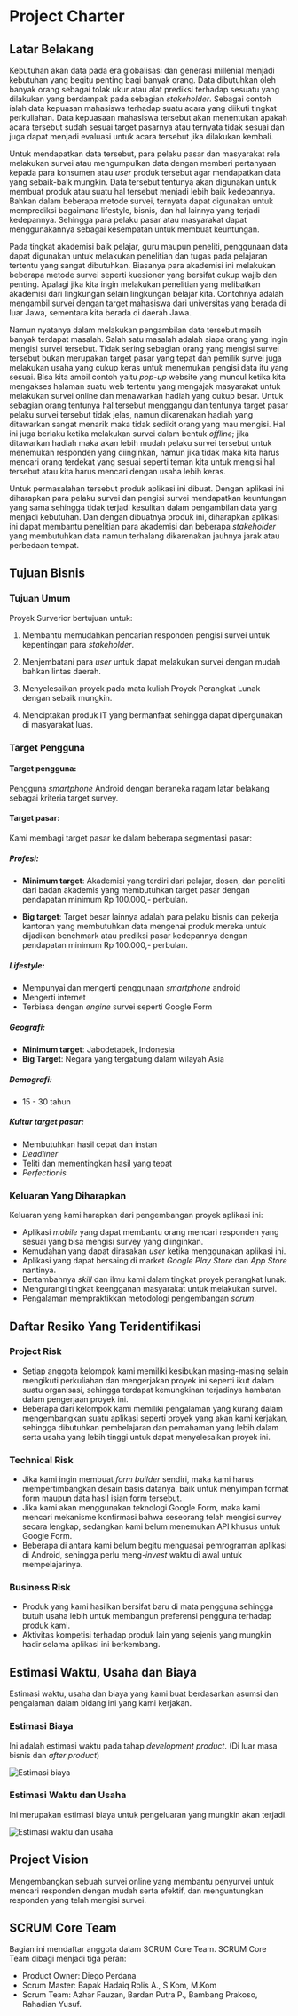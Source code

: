 Project Charter
===============

## Latar Belakang

Kebutuhan akan data pada era globalisasi dan generasi millenial menjadi kebutuhan yang begitu penting bagi banyak orang. Data dibutuhkan oleh banyak orang sebagai tolak ukur atau alat prediksi terhadap sesuatu yang dilakukan yang berdampak pada sebagian *stakeholder*. Sebagai contoh ialah data kepuasan mahasiswa terhadap suatu acara yang diikuti tingkat perkuliahan. Data kepuasaan mahasiswa tersebut akan menentukan apakah acara tersebut sudah sesuai target pasarnya atau ternyata tidak sesuai dan juga dapat menjadi evaluasi untuk acara tersebut jika dilakukan kembali.

Untuk mendapatkan data tersebut, para pelaku pasar dan masyarakat rela melakukan survei atau mengumpulkan data dengan memberi pertanyaan kepada para konsumen atau *user* produk tersebut agar mendapatkan data yang sebaik-baik mungkin. Data tersebut tentunya akan digunakan untuk membuat produk atau suatu hal tersebut menjadi lebih baik kedepannya. Bahkan dalam beberapa metode survei, ternyata dapat digunakan untuk memprediksi bagaimana lifestyle, bisnis, dan hal lainnya yang terjadi kedepannya. Sehingga para pelaku pasar atau masyarakat dapat menggunakannya sebagai kesempatan untuk membuat keuntungan.

Pada tingkat akademisi baik pelajar, guru maupun peneliti, penggunaan data dapat digunakan untuk melakukan penelitian dan tugas pada pelajaran tertentu yang sangat dibutuhkan. Biasanya para akademisi ini melakukan beberapa metode survei seperti kuesioner yang bersifat cukup wajib dan penting. Apalagi jika kita ingin melakukan penelitian yang melibatkan akademisi dari lingkungan selain lingkungan belajar kita. Contohnya adalah mengambil survei dengan target mahasiswa dari universitas yang berada di luar Jawa, sementara kita berada di daerah Jawa.

Namun nyatanya dalam melakukan pengambilan data tersebut masih banyak terdapat masalah. Salah satu masalah adalah siapa orang yang ingin mengisi survei tersebut. Tidak sering sebagian orang yang mengisi survei tersebut bukan merupakan target pasar yang tepat dan pemilik survei juga melakukan usaha yang cukup keras untuk menemukan pengisi data itu yang sesuai. Bisa kita ambil contoh yaitu *pop-up* website yang muncul ketika kita mengakses halaman suatu web tertentu yang mengajak masyarakat untuk melakukan survei online dan menawarkan hadiah yang cukup besar. Untuk sebagian orang tentunya hal tersebut menggangu dan tentunya target pasar pelaku survei tersebut tidak jelas, namun dikarenakan hadiah yang ditawarkan sangat menarik maka tidak sedikit orang yang mau mengisi. Hal ini juga berlaku ketika melakukan survei dalam bentuk *offline*; jika ditawarkan hadiah maka akan lebih mudah pelaku survei tersebut untuk menemukan responden yang diinginkan, namun jika tidak maka kita harus mencari orang terdekat yang sesuai seperti teman kita untuk mengisi hal tersebut atau kita harus mencari dengan usaha lebih keras.

Untuk permasalahan tersebut produk aplikasi ini dibuat. Dengan aplikasi ini diharapkan para pelaku survei dan pengisi survei mendapatkan keuntungan yang sama sehingga tidak terjadi kesulitan dalam pengambilan data yang menjadi kebutuhan. Dan dengan dibuatnya produk ini, diharapkan aplikasi ini dapat membantu penelitian para akademisi dan beberapa *stakeholder* yang membutuhkan data namun terhalang dikarenakan jauhnya jarak atau perbedaan tempat.


## Tujuan Bisnis

### Tujuan Umum

Proyek Surverior bertujuan untuk:

1. Membantu memudahkan pencarian responden pengisi survei untuk kepentingan para *stakeholder*.

2. Menjembatani para *user* untuk dapat melakukan survei dengan mudah bahkan lintas daerah.

3. Menyelesaikan proyek pada mata kuliah Proyek Perangkat Lunak dengan sebaik mungkin.

4. Menciptakan produk IT yang bermanfaat sehingga dapat dipergunakan di masyarakat luas. 

### Target Pengguna

#### Target pengguna:

Pengguna *smartphone* Android dengan beraneka ragam latar belakang sebagai kriteria target survey.

#### Target pasar:

Kami membagi target pasar ke dalam beberapa segmentasi pasar:

##### Profesi: 

* **Minimum target**: Akademisi yang terdiri dari pelajar, dosen, dan peneliti dari badan akademis yang membutuhkan target
pasar dengan pendapatan minimum Rp 100.000,- perbulan.

* **Big target**: Target besar lainnya adalah para pelaku bisnis dan pekerja kantoran yang membutuhkan data mengenai produk
mereka untuk dijadikan benchmark atau prediksi pasar kedepannya dengan pendapatan minimum Rp 100.000,- 
perbulan.

##### Lifestyle:
* Mempunyai dan mengerti penggunaan *smartphone* android 
* Mengerti internet 
* Terbiasa dengan *engine* survei seperti Google Form 

##### Geografi:
* **Minimum target**: Jabodetabek, Indonesia
* **Big Target**: Negara yang tergabung dalam wilayah Asia
    
##### Demografi: 
* 15 - 30 tahun

##### Kultur target pasar:
* Membutuhkan hasil cepat dan instan
* *Deadliner*
* Teliti dan mementingkan hasil yang tepat
* *Perfectionis*

### Keluaran Yang Diharapkan
Keluaran yang kami harapkan dari pengembangan proyek aplikasi ini:
* Aplikasi *mobile* yang dapat membantu orang mencari responden yang sesuai yang bisa mengisi survey yang diinginkan.
* Kemudahan yang dapat dirasakan *user* ketika menggunakan aplikasi ini.
* Aplikasi yang dapat bersaing di market *Google Play Store* dan *App Store* nantinya.
* Bertambahnya *skill* dan ilmu kami dalam tingkat proyek perangkat lunak.
* Mengurangi tingkat keengganan masyarakat untuk melakukan survei.
* Pengalaman mempraktikkan metodologi pengembangan *scrum*.

## Daftar Resiko Yang Teridentifikasi

### Project Risk
* Setiap anggota kelompok kami memiliki kesibukan masing-masing selain mengikuti perkuliahan dan mengerjakan proyek ini seperti ikut dalam suatu organisasi, sehingga terdapat kemungkinan terjadinya hambatan dalam pengerjaan proyek ini.
* Beberapa dari kelompok kami memiliki pengalaman yang kurang dalam mengembangkan suatu aplikasi seperti proyek yang akan kami kerjakan, sehingga dibutuhkan pembelajaran dan pemahaman yang lebih dalam serta usaha yang lebih tinggi untuk dapat menyelesaikan proyek ini.

### Technical Risk
* Jika kami ingin membuat *form builder* sendiri, maka kami harus mempertimbangkan desain basis datanya, baik untuk menyimpan format form maupun data hasil isian form tersebut.
* Jika kami akan menggunakan teknologi Google Form, maka kami mencari mekanisme konfirmasi bahwa seseorang telah mengisi survey secara lengkap, sedangkan kami belum menemukan API khusus untuk Google Form.
* Beberapa di antara kami belum begitu menguasai pemrograman aplikasi di Android, sehingga perlu meng-*invest* waktu di awal untuk mempelajarinya.

### Business Risk
* Produk yang kami hasilkan bersifat baru di mata pengguna sehingga butuh usaha lebih untuk membangun preferensi pengguna terhadap produk kami.
* Aktivitas kompetisi terhadap produk lain yang sejenis yang mungkin hadir selama aplikasi ini berkembang.

## Estimasi Waktu, Usaha dan Biaya

Estimasi waktu, usaha dan biaya yang kami buat berdasarkan asumsi dan pengalaman dalam bidang ini yang kami kerjakan.

### Estimasi Biaya
Ini adalah estimasi waktu pada tahap *development product*. (Di luar masa bisnis dan *after product*)

![Estimasi biaya](docs/biaya.png)

### Estimasi Waktu dan Usaha
Ini merupakan estimasi biaya untuk pengeluaran yang mungkin akan terjadi.

![Estimasi waktu dan usaha](docs/Gant_Chart_of_Surverior.png)

## Project Vision
Mengembangkan sebuah survei online yang membantu penyurvei untuk mencari responden dengan mudah serta efektif, dan menguntungkan responden yang telah mengisi survei.  

## SCRUM Core Team
Bagian ini mendaftar anggota dalam SCRUM Core Team. SCRUM Core Team dibagi
menjadi tiga peran:

* Product Owner: Diego Perdana
* Scrum Master: Bapak Hadaiq Rolis A., S.Kom, M.Kom
* Scrum Team: Azhar Fauzan, Bardan Putra P., Bambang Prakoso, Rahadian Yusuf.

